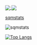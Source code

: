 <a href="https://github.com/anuraghazra/github-readme-stats">
  <img align="center" src="https://github-readme-stats.vercel.app/api?username=sqm24&theme=bear" />
</a>
<a href="https://github.com/anuraghazra/convoychat">
  <img align="center" src="https://github-readme-stats.vercel.app/api/top-langs?username=sqm24&layout=compact&langs_count=6" />
</a>

[sqmstats](https://github-readme-stats.vercel.app/api?username=sqm24&show_icons=true&theme=merko)</p>

![sqmstats](https://github-readme-stats.vercel.app/api?username=sqm24&show_icons=true&theme=bear)</p>
[![Top Langs](https://github-readme-stats.vercel.app/api/top-langs/?username=sqm24&layout=compact&theme=bear)](https://github.com/anuraghazra/github-readme-stats)
